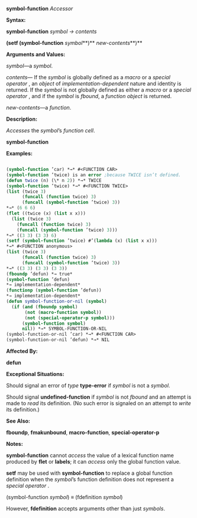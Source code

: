 **symbol-function** *Accessor* 



**Syntax:** 



**symbol-function** *symbol → contents* 



**(setf (symbol-function** *symbol***)** *new-contents***)** 



**Arguments and Values:** 



*symbol*—a *symbol*. 



*contents*— If the *symbol* is globally defined as a *macro* or a *special operator* , an *object* of *implementation-dependent* nature and identity is returned. If the *symbol* is not globally defined as either a *macro* or a *special operator* , and if the *symbol* is *fbound*, a *function object* is returned. 



*new-contents*—a *function*. 



**Description:** 



*Accesses* the *symbol*’s *function cell*. 







 



 



**symbol-function** 



**Examples:**
```lisp

(symbol-function ’car) *→* #<FUNCTION CAR> 
(symbol-function ’twice) is an error ;because TWICE isn’t defined. 
(defun twice (n) (\* n 2)) *→* TWICE 
(symbol-function ’twice) *→* #<FUNCTION TWICE> 
(list (twice 3) 
      (funcall (function twice) 3) 
      (funcall (symbol-function ’twice) 3)) 
*→* (6 6 6) 
(flet ((twice (x) (list x x))) 
  (list (twice 3) 
	(funcall (function twice) 3) 
	(funcall (symbol-function ’twice) 3))) 
*→* ((3 3) (3 3) 6) 
(setf (symbol-function ’twice) #’(lambda (x) (list x x))) 
*→* #<FUNCTION anonymous> 
(list (twice 3) 
      (funcall (function twice) 3) 
      (funcall (symbol-function ’twice) 3)) 
*→* ((3 3) (3 3) (3 3)) 
(fboundp ’defun) *→ true* 
(symbol-function ’defun) 
*→ implementation-dependent* 
(functionp (symbol-function ’defun)) 
*→ implementation-dependent* 
(defun symbol-function-or-nil (symbol) 
  (if (and (fboundp symbol) 
	   (not (macro-function symbol)) 
	   (not (special-operator-p symbol))) 
      (symbol-function symbol) 
      nil)) *→* SYMBOL-FUNCTION-OR-NIL 
(symbol-function-or-nil ’car) *→* #<FUNCTION CAR> 
(symbol-function-or-nil ’defun) *→* NIL 

```
**Affected By:** 



**defun** 



**Exceptional Situations:** 



Should signal an error of *type* **type-error** if *symbol* is not a *symbol*. 



Should signal **undefined-function** if *symbol* is not *fbound* and an attempt is made to *read* its definition. (No such error is signaled on an attempt to *write* its definition.) 



**See Also:** 



**fboundp**, **fmakunbound**, **macro-function**, **special-operator-p** 







 



 



**Notes:** 



**symbol-function** cannot *access* the value of a lexical function name produced by **flet** or **labels**; it can *access* only the global function value. 



**setf** may be used with **symbol-function** to replace a global function definition when the *symbol*’s function definition does not represent a *special operator* . 



(symbol-function *symbol*) *≡* (fdefinition *symbol*) 



However, **fdefinition** accepts arguments other than just *symbols*. 



